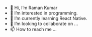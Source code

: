 - 👋 Hi, I’m Raman Kumar
- 👀 I’m interested in programming.
- 🌱 I’m currently learning React Native.
- 💞️ I’m looking to collaborate on ...
- 📫 How to reach me ...

<!---
Rmn029/Rmn029 is a ✨ special ✨ repository because its `README.md` (this file) appears on your GitHub profile.
You can click the Preview link to take a look at your changes.
--->

